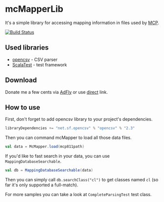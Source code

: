 mcMapperLib
===========

It's a simple library for accessing mapping information in files used by [MCP](http://mcp.ocean-labs.de).

[![Build Status](https://travis-ci.org/mnn/mcMapperLib.png?branch=master)](https://travis-ci.org/mnn/mcMapperLib)

Used libraries
--------------

* [opencsv](http://opencsv.sourceforge.net/) - CSV parser
* [ScalaTest](http://scalatest.org/) - test framework

Download
--------

Donate me a few cents via [AdFly](http://adf.ly/2536344/mcmapperlib--1-0) or use [direct](http://www.mediafire.com/download/vq6ch49ciadq3kp/mcmapperlib_2.10-1.0.jar) link.

How to use
----------
First, don't forget to add opencsv library to your project's dependencies.
```scala
libraryDependencies += "net.sf.opencsv" % "opencsv" % "2.3"
```
Then you can command mcMapper to load all those data files.
```scala
val data = McMapper.load(mcp811path)
```
If you'd like to fast search in your data, you can use `MappingDatabaseSearchable`.
```scala
val db = MappingDatabaseSearchable(data)
```
Then you can simply call `db.searchClass("cl")` to get classes named `cl` (so far it's only supported a full-match).

For more samples you can take a look at `CompleteParsingTest` test class.
